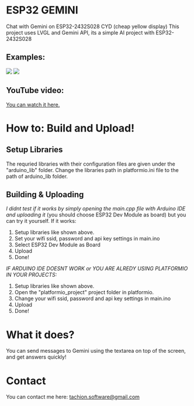 # ESP32 GEMINI
Chat with Gemini on ESP32-2432S028 CYD (cheap yellow display)
This project uses LVGL and Gemini API, its a simple AI project with ESP32-2432S028

## Examples:
![](https://github.com/MYusufY/lvgl-gemini/blob/main/examples/example_1.gif)
![](https://github.com/MYusufY/lvgl-gemini/blob/main/examples/example_2.gif)
## YouTube video:
[You can watch it here.](https://www.youtube.com/watch?v=O8mf3UPJdV8)

# How to: Build and Upload!
## Setup Libraries
The requried libraries with their configuration files are given under the "arduino_lib" folder. Change the libraries path in platformio.ini file to the path of arduino_lib folder.

## Building & Uploading
*I didnt test if it works by simply opening the main.cpp file with Arduino IDE and uploading it* (you should choose ESP32 Dev Module as board) but you can try it yourself. If it works:
1. Setup libraries like shown above.
2. Set your wifi ssid, password and api key settings in main.ino
3. Select ESP32 Dev Module as Board
4. Upload
5. Done!
   
*IF ARDUINO IDE DOESNT WORK or YOU ARE ALREDY USING PLATFORMIO IN YOUR PROJECTS:*
1. Setup libraries like shown above. 
2. Open the "platformio_project" project folder in platformio.
3. Change your wifi ssid, password and api key settings in main.ino
4. Upload
5. Done!

# What it does?
You can send messages to Gemini using the textarea on top of the screen, and get answers quickly!

# Contact
You can contact me here: 
tachion.software@gmail.com 
